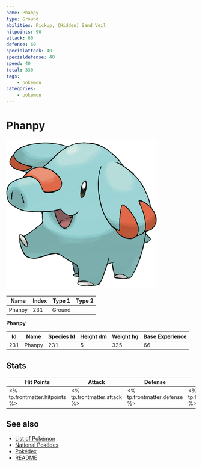 ```yaml
---
name: Phanpy
type: Ground
abilities: Pickup, (Hidden) Sand Veil
hitpoints: 90
attack: 60
defense: 60
specialattack: 40
specialdefense: 40
speed: 40
total: 330
tags:
    - pokemon
categories:
    - pokemon
---
```


# Phanpy


![Phanpy](images/231.png)

| **Name** | **Index** | **Type 1** | **Type 2** |
|----|----|----|----|
| Phanpy | 231 | Ground  |  |

**Phanpy** 




| **Id** | **Name** | **Species Id** | **Height dm** | **Weight hg** | **Base Experience** |
|--------|----------|----------------|------------|------------|---------------------|
| 231 | Phanpy | 231 | 5 | 335 | 66 |



## Stats

| **Hit Points** | **Attack** | **Defense** | **Special Attack** | **Special Defense** | **Speed** | **Total** |
|----------------|------------|-------------|--------------------|---------------------|-----------|-----------|
| <% tp.frontmatter.hitpoints %> | <% tp.frontmatter.attack %> | <% tp.frontmatter.defense %> | <% tp.frontmatter.specialattack %> | <% tp.frontmatter.specialdefense %> | <% tp.frontmatter.speed %> | <% tp.frontmatter.total %> |

## See also

- [List of Pokémon](../pokemon.md)
- [National Pokédex](../national_pokedex.md)
- [Pokédex](../pokedex.md)
- [README](../README.md)
